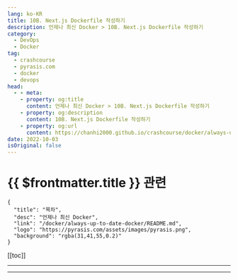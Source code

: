 ```yaml
---
lang: ko-KR
title: 10B. Next.js Dockerfile 작성하기
description: 언제나 최신 Docker > 10B. Next.js Dockerfile 작성하기
category: 
  - DevOps
  - Docker
tag: 
  - crashcourse
  - pyrasis.com
  - docker
  - devops
head:
  - - meta:
    - property: og:title
      content: 언제나 최신 Docker > 10B. Next.js Dockerfile 작성하기
    - property: og:description
      content: 10B. Next.js Dockerfile 작성하기
    - property: og:url
      content: https://chanhi2000.github.io/crashcourse/docker/always-up-to-date-docker/10B.html
date: 2022-10-03
isOriginal: false
---
```


# {{ $frontmatter.title }} 관련

```component VPCard
{
  "title": "목차",
  "desc": "언제나 최신 Docker",
  "link": "/docker/always-up-to-date-docker/README.md",
  "logo": "https://pyrasis.com/assets/images/pyrasis.png",
  "background": "rgba(31,41,55,0.2)"
}
```

[[toc]]

---

<SiteInfo
  name="10장 - 2. Next.js Dockerfile 작성하기"
  desc="언제나 최신 Docker"
  url="https://pyrasis.com/jHLsAlwaysUpToDateDocker/Unit10/02"
  logo="https://pyrasis.com/assets/images/pyrasis.png"
  preview="https://pyrasis.com/assets/images/jHLsAlwaysUpToDateDocker/Unit10/1.png"/>

<!-- TODO: 작성 -->

---
